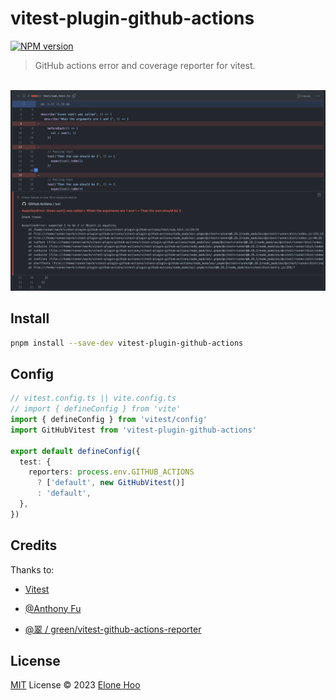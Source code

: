 # vitest-plugin-github-actions

[![NPM version](https://img.shields.io/npm/v/vitest-plugin-github-actions?color=dab40b&label=)](https://www.npmjs.com/package/vitest-plugin-github-actions)

> GitHub actions error and coverage reporter for vitest.

<br />

<a href="https://github.com/wip-elonehoo/vitest-plugin-github-actions/pull/1/files#diff-c6d11505ff539aa48ff575805de50cf3bacd78c276a1be8c7000ac22fe42ce51">
  <img width="1193" src="./public/text.png">
</a>

## Install

```bash
pnpm install --save-dev vitest-plugin-github-actions
```

## Config

```ts
// vitest.config.ts || vite.config.ts
// import { defineConfig } from 'vite'
import { defineConfig } from 'vitest/config'
import GitHubVitest from 'vitest-plugin-github-actions'

export default defineConfig({
  test: {
    reporters: process.env.GITHUB_ACTIONS
      ? ['default', new GitHubVitest()]
      : 'default',
  },
})
```

## Credits

Thanks to:

- [Vitest](https://github.com/vitest-dev/vitest)

- [@Anthony Fu](https://github.com/antfu)

- [@翠 / green/vitest-github-actions-reporter](https://github.com/sapphi-red/vitest-github-actions-reporter)

## License

[MIT](./LICENSE) License © 2023 [Elone Hoo](https://github.com/elonehoo)
